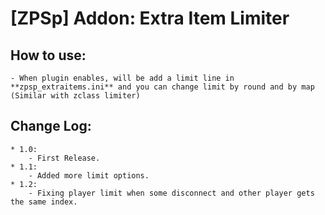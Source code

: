 # [ZPSp] Addon: Extra Item Limiter

## How to use:
    - When plugin enables, will be add a limit line in **zpsp_extraitems.ini** and you can change limit by round and by map (Similar with zclass limiter)

## Change Log:
	* 1.0: 
		- First Release.
	* 1.1:
		- Added more limit options.
	* 1.2:
		- Fixing player limit when some disconnect and other player gets the same index.